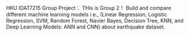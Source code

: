 HKU IDAT7215 Group Project：
THis is Group 2！
Build and compare different machine learning models i.e., (Linear Regression, Logistic Regression, SVM, Random Forest, Navier Bayes, Decision Tree, KNN, and Deep Learning Models: ANN and CNN) about earthquake dataset.
